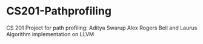 # CS201-Pathprofiling
CS 201 Project for path profiling: Aditya Swarup Alex Rogers
Bell and Laurus Algorithm implementation on LLVM
